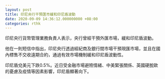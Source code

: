 ```yaml
---
layout: post
title: 印尼央行干預匯市緩和印尼盾波動
date: 2020-09-09 14:36:12.000000000 +08:00
categories: rthk
---
```


印尼央行貨幣管理業務負責人表示，央行曾經干預外匯市場，緩和印尼盾波動。

他在一則短信中指出，印尼央行透過經紀商及銀行間市場干預現匯市場，並且在國內標售不交收遠期合約，通過有效市場機制緩和印尼盾波動性。

印尼盾兌美元下跌0.5%。近日受金融市場避險情緒、中美緊張關係、英國硬脫歐的憂慮及疫情等因素影響，印尼盾顯著向下。
